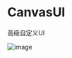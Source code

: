 # CanvasUI
高级自定义UI

![image](https://s17.aconvert.com/convert/p3r68-cdx67/9lvmi-u81c1.gif?raw=true)

